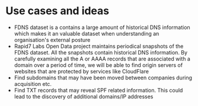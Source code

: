 # Use cases and ideas

- FDNS dataset is a contains a large amount of historical DNS information which makes it an valuable dataset when understanding an organisation's external posture
- Rapid7 Labs Open Data project maintains periodical snapshots of the FDNS dataset. All the snapshots contain historical DNS information. By carefully examining all the A or AAAA records that are associated with a domain over a period of time, we will be able to find origin servers of websites that are protected by services like CloudFlare
- Find subdomains that may have been moved between companies during acquisition etc.
- Find TXT records that may reveal SPF related information. This could lead to the discovery of additional domains/IP addresses
